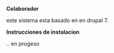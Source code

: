 **Colaborador**

este sistema esta basado en en drupal 7. 

**Instrucciones de instalacion**

.. en progeso

